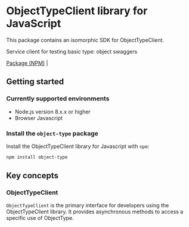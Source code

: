 # ObjectTypeClient library for JavaScript

This package contains an isomorphic SDK for ObjectTypeClient.

Service client for testing basic type: object swaggers

[Package (NPM)](https://www.npmjs.com/package/object-type) |

## Getting started

### Currently supported environments

- Node.js version 8.x.x or higher
- Browser Javascript


### Install the `object-type` package

Install the ObjectTypeClient library for Javascript with `npm`:

```bash
npm install object-type
```


## Key concepts

### ObjectTypeClient

`ObjectTypeClient` is the primary interface for developers using the ObjectTypeClient library. It provides asynchronous methods to access a specific use of ObjectType.